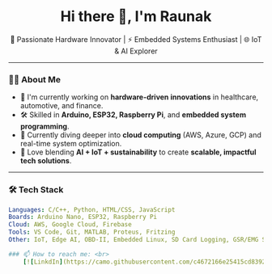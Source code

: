 <h1 align="center">Hi there 👋, I'm Raunak</h1>

<p align="center">
  🚀 Passionate Hardware Innovator | ⚡ Embedded Systems Enthusiast | 🌐 IoT & AI Explorer
</p>

---

### 👨‍💻 About Me

- 🔬 I'm currently working on **hardware-driven innovations** in healthcare, automotive, and finance.
- 🛠️ Skilled in **Arduino, ESP32, Raspberry Pi**, and **embedded system programming**.
- 🌱 Currently diving deeper into **cloud computing** (AWS, Azure, GCP) and real-time system optimization.
- 🧠 Love blending **AI + IoT + sustainability** to create **scalable, impactful tech solutions**.

---

### 🛠️ Tech Stack

```yaml
Languages: C/C++, Python, HTML/CSS, JavaScript  
Boards: Arduino Nano, ESP32, Raspberry Pi  
Cloud: AWS, Google Cloud, Firebase  
Tools: VS Code, Git, MATLAB, Proteus, Fritzing  
Other: IoT, Edge AI, OBD-II, Embedded Linux, SD Card Logging, GSR/EMG Sensors

### 📫 How to reach me: <br>
    [![LinkdIn](https://camo.githubusercontent.com/c4672166e25415cd8392e9b9a34feb8be4bed9060b8a4679a4688238b90a0291/68747470733a2f2f696d672e69636f6e73382e636f6d2f666c75656e742f34382f3030303030302f6c696e6b6564696e2e706e67)](https://www.linkedin.com/in/raunak-das-r16/)
